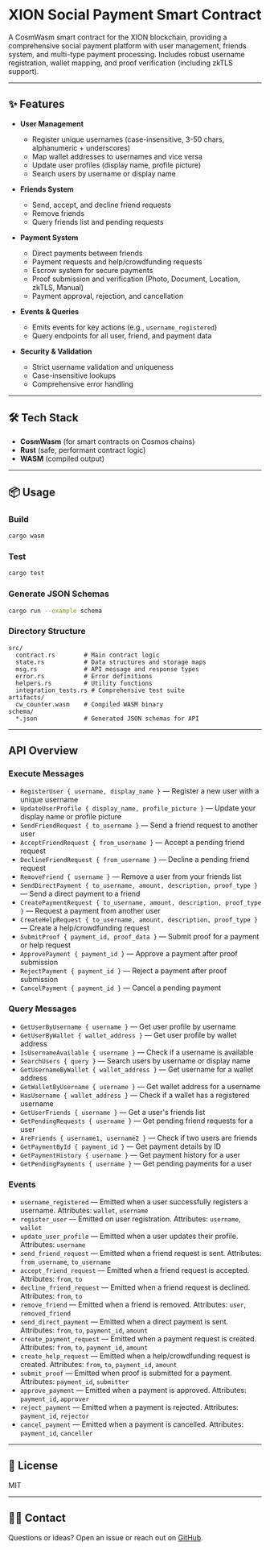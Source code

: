 # XION Social Payment Smart Contract

A CosmWasm smart contract for the XION blockchain, providing a comprehensive social payment platform with user management, friends system, and multi-type payment processing. Includes robust username registration, wallet mapping, and proof verification (including zkTLS support).

---

## ✨ Features

- **User Management**

  - Register unique usernames (case-insensitive, 3-50 chars, alphanumeric + underscores)
  - Map wallet addresses to usernames and vice versa
  - Update user profiles (display name, profile picture)
  - Search users by username or display name

- **Friends System**

  - Send, accept, and decline friend requests
  - Remove friends
  - Query friends list and pending requests

- **Payment System**

  - Direct payments between friends
  - Payment requests and help/crowdfunding requests
  - Escrow system for secure payments
  - Proof submission and verification (Photo, Document, Location, zkTLS, Manual)
  - Payment approval, rejection, and cancellation

- **Events & Queries**

  - Emits events for key actions (e.g., `username_registered`)
  - Query endpoints for all user, friend, and payment data

- **Security & Validation**
  - Strict username validation and uniqueness
  - Case-insensitive lookups
  - Comprehensive error handling

---

## 🛠️ Tech Stack

- **CosmWasm** (for smart contracts on Cosmos chains)
- **Rust** (safe, performant contract logic)
- **WASM** (compiled output)

---

## 📦 Usage

### Build

```sh
cargo wasm
```

### Test

```sh
cargo test
```

### Generate JSON Schemas

```sh
cargo run --example schema
```

### Directory Structure

```
src/
  contract.rs        # Main contract logic
  state.rs           # Data structures and storage maps
  msg.rs             # API message and response types
  error.rs           # Error definitions
  helpers.rs         # Utility functions
  integration_tests.rs # Comprehensive test suite
artifacts/
  cw_counter.wasm    # Compiled WASM binary
schema/
  *.json             # Generated JSON schemas for API
```

---

## API Overview

### Execute Messages

- `RegisterUser { username, display_name }` — Register a new user with a unique username
- `UpdateUserProfile { display_name, profile_picture }` — Update your display name or profile picture
- `SendFriendRequest { to_username }` — Send a friend request to another user
- `AcceptFriendRequest { from_username }` — Accept a pending friend request
- `DeclineFriendRequest { from_username }` — Decline a pending friend request
- `RemoveFriend { username }` — Remove a user from your friends list
- `SendDirectPayment { to_username, amount, description, proof_type }` — Send a direct payment to a friend
- `CreatePaymentRequest { to_username, amount, description, proof_type }` — Request a payment from another user
- `CreateHelpRequest { to_username, amount, description, proof_type }` — Create a help/crowdfunding request
- `SubmitProof { payment_id, proof_data }` — Submit proof for a payment or help request
- `ApprovePayment { payment_id }` — Approve a payment after proof submission
- `RejectPayment { payment_id }` — Reject a payment after proof submission
- `CancelPayment { payment_id }` — Cancel a pending payment

### Query Messages

- `GetUserByUsername { username }` — Get user profile by username
- `GetUserByWallet { wallet_address }` — Get user profile by wallet address
- `IsUsernameAvailable { username }` — Check if a username is available
- `SearchUsers { query }` — Search users by username or display name
- `GetUsernameByWallet { wallet_address }` — Get username for a wallet address
- `GetWalletByUsername { username }` — Get wallet address for a username
- `HasUsername { wallet_address }` — Check if a wallet has a registered username
- `GetUserFriends { username }` — Get a user's friends list
- `GetPendingRequests { username }` — Get pending friend requests for a user
- `AreFriends { username1, username2 }` — Check if two users are friends
- `GetPaymentById { payment_id }` — Get payment details by ID
- `GetPaymentHistory { username }` — Get payment history for a user
- `GetPendingPayments { username }` — Get pending payments for a user

### Events

- `username_registered` — Emitted when a user successfully registers a username. Attributes: `wallet`, `username`
- `register_user` — Emitted on user registration. Attributes: `username`, `wallet`
- `update_user_profile` — Emitted when a user updates their profile. Attributes: `username`
- `send_friend_request` — Emitted when a friend request is sent. Attributes: `from_username`, `to_username`
- `accept_friend_request` — Emitted when a friend request is accepted. Attributes: `from`, `to`
- `decline_friend_request` — Emitted when a friend request is declined. Attributes: `from`, `to`
- `remove_friend` — Emitted when a friend is removed. Attributes: `user`, `removed_friend`
- `send_direct_payment` — Emitted when a direct payment is sent. Attributes: `from`, `to`, `payment_id`, `amount`
- `create_payment_request` — Emitted when a payment request is created. Attributes: `from`, `to`, `payment_id`, `amount`
- `create_help_request` — Emitted when a help/crowdfunding request is created. Attributes: `from`, `to`, `payment_id`, `amount`
- `submit_proof` — Emitted when proof is submitted for a payment. Attributes: `payment_id`, `submitter`
- `approve_payment` — Emitted when a payment is approved. Attributes: `payment_id`, `approver`
- `reject_payment` — Emitted when a payment is rejected. Attributes: `payment_id`, `rejector`
- `cancel_payment` — Emitted when a payment is cancelled. Attributes: `payment_id`, `canceller`

---

## 📄 License

MIT

---

## 🙋‍♂️ Contact

Questions or ideas? Open an issue or reach out on [GitHub](https://github.com/kyisaiah47).

